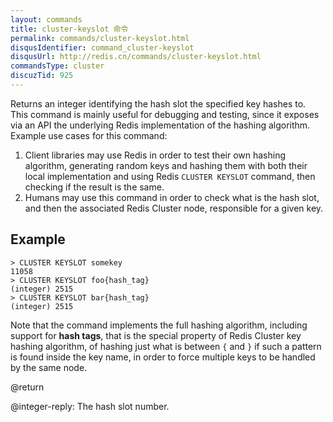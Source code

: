 ```yaml
---
layout: commands
title: cluster-keyslot 命令
permalink: commands/cluster-keyslot.html
disqusIdentifier: command_cluster-keyslot
disqusUrl: http://redis.cn/commands/cluster-keyslot.html
commandsType: cluster
discuzTid: 925
---
```


Returns an integer identifying the hash slot the specified key hashes to.
This command is mainly useful for debugging and testing, since it exposes
via an API the underlying Redis implementation of the hashing algorithm.
Example use cases for this command:

1. Client libraries may use Redis in order to test their own hashing algorithm, generating random keys and hashing them with both their local implementation and using Redis `CLUSTER KEYSLOT` command, then checking if the result is the same.
2. Humans may use this command in order to check what is the hash slot, and then the associated Redis Cluster node, responsible for a given key.

## Example

```
> CLUSTER KEYSLOT somekey
11058
> CLUSTER KEYSLOT foo{hash_tag}
(integer) 2515
> CLUSTER KEYSLOT bar{hash_tag}
(integer) 2515
```

Note that the command implements the full hashing algorithm, including support for **hash tags**, that is the special property of Redis Cluster key hashing algorithm, of hashing just what is between `{` and `}` if such a pattern is found inside the key name, in order to force multiple keys to be handled by the same node.

@return

@integer-reply: The hash slot number.
